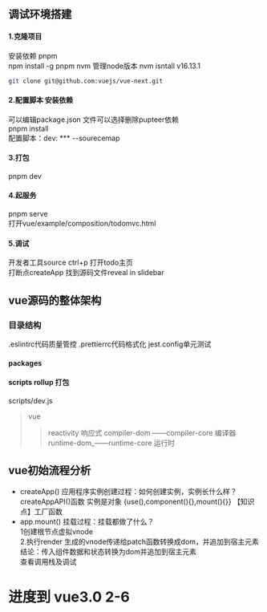 ## 调试环境搭建
#### 1.克隆项目
安装依赖 pnpm    
npm install -g pnpm
nvm 管理node版本
nvm isntall v16.13.1
```bash
git clone git@github.com:vuejs/vue-next.git
```
#### 2.配置脚本 安装依赖
可以编辑package.json 文件可以选择删除pupteer依赖  
pnpm install  
配置脚本：dev: ***  --sourecemap
#### 3.打包
pnpm dev
#### 4.起服务
pnpm serve  
打开vue/example/composition/todomvc.html
#### 5.调试

开发者工具source  ctrl+p 打开todo主页  
打断点createApp 找到源码文件reveal in slidebar
## vue源码的整体架构
### 目录结构
.eslintrc代码质量管控  .prettierrc代码格式化  jest.config单元测试
#### packages
#### scripts  rollup 打包
 scripts/dev.js  
 > vue  
 >> reactivity 响应式
 > compiler-dom ——compiler-core  编译器
 >runtime-dom_——runtime-core  运行时


## vue初始流程分析
* createApp() 应用程序实例创建过程：如何创建实例，实例长什么样？  
  createAppAPI()函数
  实例是对象 {use(),component(){},mount(){}}
  【知识点】工厂函数
* app.mount() 挂载过程：挂载都做了什么？  
  1创建根节点虚拟vnode  
  2.执行render  生成的vnode传递给patch函数转换成dom，并追加到宿主元素  
  结论：传入组件数据和状态转换为dom并追加到宿主元素  
查看调用栈及调试

# 进度到 vue3.0 2-6